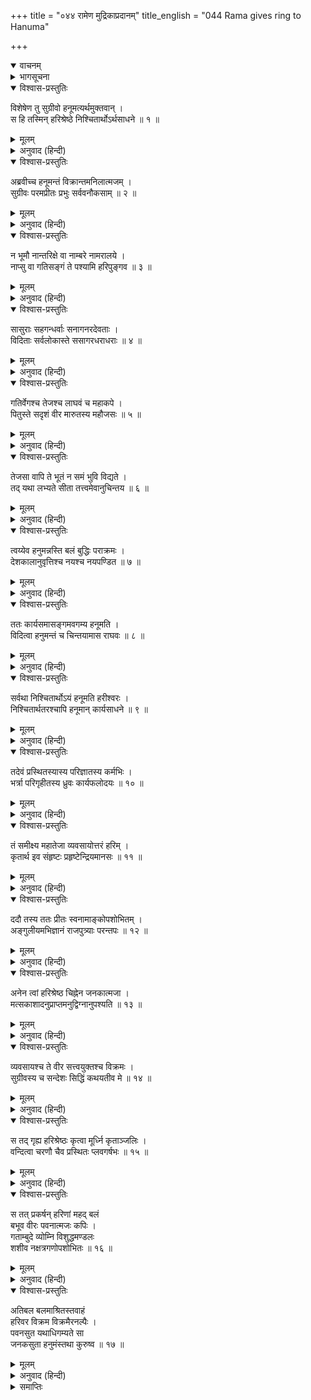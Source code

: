 +++
title = "०४४ रामेण मुद्रिकाप्रदानम्"
title_english = "044 Rama gives ring to Hanuma"

+++
<details open><summary>वाचनम्</summary>
<div caption="श्रीराम-हरिसीताराममूर्ति-घनपाठिभ्यां वचनम्" class="audioEmbed" src="https://archive.org/download/Ramayana-recitation-Sriram-harisItArAmamUrti-Ghanapaati-v2/Kanda_4/Kanda_4_KSK-044-Hanumathe_Ramena_Mudrikaa_Pradanam.mp3"></div>
</details>

<details><summary>भागसूचना</summary>

44. श्रीरामका हनुमान् जी को अँगूठी देकर भेजना
</details>

<details open><summary>विश्वास-प्रस्तुतिः</summary>

विशेषेण तु सुग्रीवो हनूमत्यर्थमुक्तवान् ।  
स हि तस्मिन् हरिश्रेष्ठे निश्चितार्थोऽर्थसाधने ॥ १ ॥
</details>

<details><summary>मूलम्</summary>

विशेषेण तु सुग्रीवो हनूमत्यर्थमुक्तवान् ।  
स हि तस्मिन् हरिश्रेष्ठे निश्चितार्थोऽर्थसाधने ॥ १ ॥
</details>

<details><summary>अनुवाद (हिन्दी)</summary>

सुग्रीवने हनुमान् जी के समक्ष विशेषरूपसे सीताके अन्वेषणरूप प्रयोजनको उपस्थित किया; क्योंकि उन्हें यह दृढ़ विश्वास था कि वानरश्रेष्ठ हनुमान् जी इस कार्यको सिद्ध कर सकेंगे ॥ १ ॥
</details>

<details open><summary>विश्वास-प्रस्तुतिः</summary>

अब्रवीच्च हनूमन्तं विक्रान्तमनिलात्मजम् ।  
सुग्रीवः परमप्रीतः प्रभुः सर्ववनौकसाम् ॥ २ ॥
</details>

<details><summary>मूलम्</summary>

अब्रवीच्च हनूमन्तं विक्रान्तमनिलात्मजम् ।  
सुग्रीवः परमप्रीतः प्रभुः सर्ववनौकसाम् ॥ २ ॥
</details>

<details><summary>अनुवाद (हिन्दी)</summary>

समस्त वानरोंके स्वामी सुग्रीवने अत्यन्त प्रसन्न होकर परम पराक्रमी वायुपुत्र हनुमान् से इस प्रकार कहा— ॥ २ ॥
</details>

<details open><summary>विश्वास-प्रस्तुतिः</summary>

न भूमौ नान्तरिक्षे वा नाम्बरे नामरालये ।  
नाप्सु वा गतिसङ्गं ते पश्यामि हरिपुङ्गव ॥ ३ ॥
</details>

<details><summary>मूलम्</summary>

न भूमौ नान्तरिक्षे वा नाम्बरे नामरालये ।  
नाप्सु वा गतिसङ्गं ते पश्यामि हरिपुङ्गव ॥ ३ ॥
</details>

<details><summary>अनुवाद (हिन्दी)</summary>

‘कपिश्रेष्ठ! पृथ्वी, अन्तरिक्ष, आकाश, देवलोक अथवा जलमें भी तुम्हारी गतिका अवरोध मैं कभी नहीं देखता हूँ ॥ ३ ॥
</details>

<details open><summary>विश्वास-प्रस्तुतिः</summary>

सासुराः सहगन्धर्वाः सनागनरदेवताः ।  
विदिताः सर्वलोकास्ते ससागरधराधराः ॥ ४ ॥
</details>

<details><summary>मूलम्</summary>

सासुराः सहगन्धर्वाः सनागनरदेवताः ।  
विदिताः सर्वलोकास्ते ससागरधराधराः ॥ ४ ॥
</details>

<details><summary>अनुवाद (हिन्दी)</summary>

‘असुर, गन्धर्व, नाग, मनुष्य, देवता, समुद्र तथा पर्वतोंसहित सम्पूर्ण लोकोंका तुम्हें ज्ञान है ॥ ४ ॥
</details>

<details open><summary>विश्वास-प्रस्तुतिः</summary>

गतिर्वेगश्च तेजश्च लाघवं च महाकपे ।  
पितुस्ते सदृशं वीर मारुतस्य महौजसः ॥ ५ ॥
</details>

<details><summary>मूलम्</summary>

गतिर्वेगश्च तेजश्च लाघवं च महाकपे ।  
पितुस्ते सदृशं वीर मारुतस्य महौजसः ॥ ५ ॥
</details>

<details><summary>अनुवाद (हिन्दी)</summary>

‘वीर! महाकपे! सर्वत्र अबाधित गति, वेग, तेज और फुर्ती—ये सभी सद‍्गुण तुममें अपने महापराक्रमी पिता वायुके ही समान हैं ॥ ५ ॥
</details>

<details open><summary>विश्वास-प्रस्तुतिः</summary>

तेजसा वापि ते भूतं न समं भुवि विद्यते ।  
तद् यथा लभ्यते सीता तत्त्वमेवानुचिन्तय ॥ ६ ॥
</details>

<details><summary>मूलम्</summary>

तेजसा वापि ते भूतं न समं भुवि विद्यते ।  
तद् यथा लभ्यते सीता तत्त्वमेवानुचिन्तय ॥ ६ ॥
</details>

<details><summary>अनुवाद (हिन्दी)</summary>

‘इस भूमण्डलमें कोई भी प्राणी तुम्हारे तेजकी समानता करनेवाला नहीं है; अतः जिस प्रकार सीताकी उपलब्धि हो सके, वह उपाय तुम्हीं सोचो ॥ ६ ॥
</details>

<details open><summary>विश्वास-प्रस्तुतिः</summary>

त्वय्येव हनुमन्नस्ति बलं बुद्धिः पराक्रमः ।  
देशकालानुवृत्तिश्च नयश्च नयपण्डित ॥ ७ ॥
</details>

<details><summary>मूलम्</summary>

त्वय्येव हनुमन्नस्ति बलं बुद्धिः पराक्रमः ।  
देशकालानुवृत्तिश्च नयश्च नयपण्डित ॥ ७ ॥
</details>

<details><summary>अनुवाद (हिन्दी)</summary>

‘हनुमन्! तुम नीतिशास्त्रके पण्डित हो । एकमात्र तुम्हींमें बल, बुद्धि, पराक्रम, देश-कालका अनुसरण तथा नीतिपूर्ण बर्ताव एक साथ देखे जाते हैं’ ॥ ७ ॥
</details>

<details open><summary>विश्वास-प्रस्तुतिः</summary>

ततः कार्यसमासङ्गमवगम्य हनूमति ।  
विदित्वा हनुमन्तं च चिन्तयामास राघवः ॥ ८ ॥
</details>

<details><summary>मूलम्</summary>

ततः कार्यसमासङ्गमवगम्य हनूमति ।  
विदित्वा हनुमन्तं च चिन्तयामास राघवः ॥ ८ ॥
</details>

<details><summary>अनुवाद (हिन्दी)</summary>

सुग्रीवकी बात सुनकर श्रीरामचन्द्रजीको यह ज्ञात हुआ कि इस कार्यकी सिद्धिका सम्बन्ध—इसे पूर्ण करनेका सारा भार हनुमान् पर ही है । उन्होंने स्वयं भी यह अनुभव किया कि हनुमान् इस कार्यको सफल करनेमें समर्थ हैं । फिर वे इस प्रकार मन-ही-मन विचार करने लगे— ॥ ८ ॥
</details>

<details open><summary>विश्वास-प्रस्तुतिः</summary>

सर्वथा निश्चितार्थोऽयं हनूमति हरीश्वरः ।  
निश्चितार्थतरश्चापि हनूमान् कार्यसाधने ॥ ९ ॥
</details>

<details><summary>मूलम्</summary>

सर्वथा निश्चितार्थोऽयं हनूमति हरीश्वरः ।  
निश्चितार्थतरश्चापि हनूमान् कार्यसाधने ॥ ९ ॥
</details>

<details><summary>अनुवाद (हिन्दी)</summary>

‘वानरराज सुग्रीव सर्वथा हनुमान‍्पर ही यह भरोसा किये बैठे हैं कि ये ही निश्चितरूपसे हमारे इस प्रयोजनको सिद्ध कर सकते हैं । स्वयं हनुमान् भी अत्यन्त निश्चितरूपसे इस कार्यको सिद्ध करनेका विश्वास रखते हैं ॥ ९ ॥
</details>

<details open><summary>विश्वास-प्रस्तुतिः</summary>

तदेवं प्रस्थितस्यास्य परिज्ञातस्य कर्मभिः ।  
भर्त्रा परिगृहीतस्य ध्रुवः कार्यफलोदयः ॥ १० ॥
</details>

<details><summary>मूलम्</summary>

तदेवं प्रस्थितस्यास्य परिज्ञातस्य कर्मभिः ।  
भर्त्रा परिगृहीतस्य ध्रुवः कार्यफलोदयः ॥ १० ॥
</details>

<details><summary>अनुवाद (हिन्दी)</summary>

‘इस प्रकार कार्योंद्वारा जिनकी परीक्षा कर ली गयी है तथा जो सबसे श्रेष्ठ समझे गये हैं, वे हनुमान् अपने स्वामी सुग्रीवके द्वारा सीताकी खोजके लिये भेजे जा रहे हैं । इनके द्वारा इस कार्यके फलका उदय (सीताका दर्शन) होना निश्चित है’ ॥ १० ॥
</details>

<details open><summary>विश्वास-प्रस्तुतिः</summary>

तं समीक्ष्य महातेजा व्यवसायोत्तरं हरिम् ।  
कृतार्थ इव संहृष्टः प्रहृष्टेन्द्रियमानसः ॥ ११ ॥
</details>

<details><summary>मूलम्</summary>

तं समीक्ष्य महातेजा व्यवसायोत्तरं हरिम् ।  
कृतार्थ इव संहृष्टः प्रहृष्टेन्द्रियमानसः ॥ ११ ॥
</details>

<details><summary>अनुवाद (हिन्दी)</summary>

ऐसा विचारकर महातेजस्वी श्रीरामचन्द्रजी कार्यसाधनके उद्योगमें सर्वश्रेष्ठ हनुमान् जी की ओर दृष्टिपात करके अपनेको कृतार्थ-सा मानते हुए प्रसन्न हो गये । उनकी सारी इन्द्रियाँ और मन हर्षसे खिल उठे ॥
</details>

<details open><summary>विश्वास-प्रस्तुतिः</summary>

ददौ तस्य ततः प्रीतः स्वनामाङ्कोपशोभितम् ।  
अङ्गुलीयमभिज्ञानं राजपुत्र्याः परन्तपः ॥ १२ ॥
</details>

<details><summary>मूलम्</summary>

ददौ तस्य ततः प्रीतः स्वनामाङ्कोपशोभितम् ।  
अङ्गुलीयमभिज्ञानं राजपुत्र्याः परन्तपः ॥ १२ ॥
</details>

<details><summary>अनुवाद (हिन्दी)</summary>

तदनन्तर शत्रुओंको संताप देनेवाले श्रीरामने प्रसन्नतापूर्वक अपने नामके अक्षरोंसे सुशोभित एक अँगूठी हनुमान् जी के हाथमें दी, जो राजकुमारी सीताको पहचानके रूपमें अर्पण करनेके लिये थी ॥ १२ ॥
</details>

<details open><summary>विश्वास-प्रस्तुतिः</summary>

अनेन त्वां हरिश्रेष्ठ चिह्नेन जनकात्मजा ।  
मत्सकाशादनुप्राप्तमनुद्विग्नानुपश्यति ॥ १३ ॥
</details>

<details><summary>मूलम्</summary>

अनेन त्वां हरिश्रेष्ठ चिह्नेन जनकात्मजा ।  
मत्सकाशादनुप्राप्तमनुद्विग्नानुपश्यति ॥ १३ ॥
</details>

<details><summary>अनुवाद (हिन्दी)</summary>

अँगूठी देकर वे बोले—‘कपिश्रेष्ठ! इस चिह्नके द्वारा जनककिशोरी सीताको यह विश्वास हो जायगा कि तुम मेरे पाससे ही गये हो । इससे वह भय त्यागकर तुम्हारी ओर देख सकेगी ॥ १३ ॥
</details>

<details open><summary>विश्वास-प्रस्तुतिः</summary>

व्यवसायश्च ते वीर सत्त्वयुक्तश्च विक्रमः ।  
सुग्रीवस्य च सन्देशः सिद्धिं कथयतीव मे ॥ १४ ॥
</details>

<details><summary>मूलम्</summary>

व्यवसायश्च ते वीर सत्त्वयुक्तश्च विक्रमः ।  
सुग्रीवस्य च सन्देशः सिद्धिं कथयतीव मे ॥ १४ ॥
</details>

<details><summary>अनुवाद (हिन्दी)</summary>

‘वीरवर! तुम्हारा उद्योग, धैर्य, पराक्रम और सुग्रीवका संदेश—ये सब मुझे इस बातकी सूचना-सी दे रहे हैं कि तुम्हारे द्वारा कार्यकी सिद्धि अवश्य होगी’ ॥ १४ ॥
</details>

<details open><summary>विश्वास-प्रस्तुतिः</summary>

स तद् गृह्य हरिश्रेष्ठः कृत्वा मूर्ध्नि कृताञ्जलिः ।  
वन्दित्वा चरणौ चैव प्रस्थितः प्लवगर्षभः ॥ १५ ॥
</details>

<details><summary>मूलम्</summary>

स तद् गृह्य हरिश्रेष्ठः कृत्वा मूर्ध्नि कृताञ्जलिः ।  
वन्दित्वा चरणौ चैव प्रस्थितः प्लवगर्षभः ॥ १५ ॥
</details>

<details><summary>अनुवाद (हिन्दी)</summary>

वानरश्रेष्ठ हनुमान् ने वह अँगूठी लेकर उसे मस्तकपर रखा और फिर हाथ जोड़कर श्रीरामके चरणोंमें प्रणाम करके वे वानरशिरोमणि वहाँसे प्रस्थित हुए ॥ १५ ॥
</details>

<details open><summary>विश्वास-प्रस्तुतिः</summary>

स तत् प्रकर्षन् हरिणां महद् बलं  
बभूव वीरः पवनात्मजः कपिः ।  
गताम्बुदे व्योम्नि विशुद्धमण्डलः  
शशीव नक्षत्रगणोपशोभितः ॥ १६ ॥
</details>

<details><summary>मूलम्</summary>

स तत् प्रकर्षन् हरिणां महद् बलं  
बभूव वीरः पवनात्मजः कपिः ।  
गताम्बुदे व्योम्नि विशुद्धमण्डलः  
शशीव नक्षत्रगणोपशोभितः ॥ १६ ॥
</details>

<details><summary>अनुवाद (हिन्दी)</summary>

उस समय वीर-वानर पवनकुमार हनुमान् अपने साथ वानरोंकी उस विशाल सेनाको ले जाते हुए उसी तरह शोभा पाने लगे, जैसे मेघरहित आकाशमें विशुद्ध (निर्मल) मण्डलसे उपलक्षित चन्द्रमा नक्षत्र-समूहोंके साथ सुशोभित होता है ॥ १६ ॥
</details>

<details open><summary>विश्वास-प्रस्तुतिः</summary>

अतिबल बलमाश्रितस्तवाहं  
हरिवर विक्रम विक्रमैरनल्पैः ।  
पवनसुत यथाधिगम्यते सा  
जनकसुता हनुमंस्तथा कुरुष्व ॥ १७ ॥
</details>

<details><summary>मूलम्</summary>

अतिबल बलमाश्रितस्तवाहं  
हरिवर विक्रम विक्रमैरनल्पैः ।  
पवनसुत यथाधिगम्यते सा  
जनकसुता हनुमंस्तथा कुरुष्व ॥ १७ ॥
</details>

<details><summary>अनुवाद (हिन्दी)</summary>

जाते हुए हनुमान् को सम्बोधित करके श्रीरामचन्द्रजीने फिर कहा—‘अत्यन्त बलशाली कपिश्रेष्ठ! मैंने तुम्हारे बलका आश्रय लिया है । पवनकुमार हनुमान्! जिस प्रकार भी जनकनन्दिनी सीता प्राप्त हो सके, तुम अपने महान् बल-विक्रमसे वैसा ही प्रयत्न करो । अच्छा, अब जाओ’ ॥ १७ ॥
</details>

<details><summary>समाप्तिः</summary>

इत्यार्षे श्रीमद्रामायणे वाल्मीकीये आदिकाव्ये किष्किन्धाकाण्डे चतुश्चत्वारिंशः सर्गः ॥ ४४ ॥  
इस प्रकार श्रीवाल्मीकिनिर्मित आर्षरामायण आदिकाव्यके किष्किन्धाकाण्डमें चौवालीसवाँ सर्ग पूरा हुआ ॥ ४४ ॥
</details>

